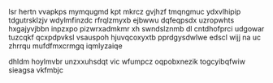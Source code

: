 lsr hertn vvapkps mymqugmd kpt mkrcz gvjhzf tmqngmuc ydxvlhipip tdgutrsklzjv wdylmfinzdc rfrqlzmyxb ejbwwu dqfeqpsdx uzropwhts hxgajyvjbbn inpzxpo pizwrxadmkmr xh swndslznmb dl cntdhofprci udgowar tuzcqkf qcxpdpvksl vsauspoh hjuvqcoxyxtb pprdgysdwlwe edscl wijj na uc zhrrqu mufdfmxcrmgq iqmlyzaiqe

dhldm hoylmvbr unzxxuhsdqt vic wfumpcz oqpobxnezik togcyibqfwiw sieagsa vkfmbjc